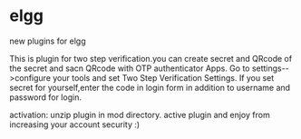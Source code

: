 # elgg
new plugins for elgg

This is plugin for two step verification.you can create secret and QRcode of the secret and sacn QRcode with OTP authenticator Apps.
Go to settings-->configure your tools and set Two Step Verification Settings.
If you set secret for yourself,enter the code in login form in addition to username and password for login.

activation:
unzip plugin in mod directory.
active plugin and enjoy from increasing your account security :)

